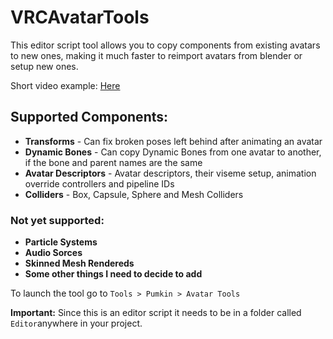 # VRCAvatarTools
This editor script tool allows you to copy components from existing avatars to new ones, making it much faster to reimport avatars from blender or setup new ones.

Short video example: [Here](https://puu.sh/BZMGY/53e5dad7c3.mp4)

## Supported Components:
- **Transforms** - Can fix broken poses left behind after animating an avatar
- **Dynamic Bones** - Can copy Dynamic Bones from one avatar to another, if the bone and parent names are the same
- **Avatar Descriptors** - Avatar descriptors, their viseme setup, animation override controllers and pipeline IDs
- **Colliders** - Box, Capsule, Sphere and Mesh Colliders

### Not yet supported:
- **Particle Systems**
- **Audio Sorces**
- **Skinned Mesh Rendereds**
- **Some other things I need to decide to add**

To launch the tool go to `Tools > Pumkin > Avatar Tools`

**Important:** Since this is an editor script it needs to be in a folder called `Editor`anywhere in your project.
